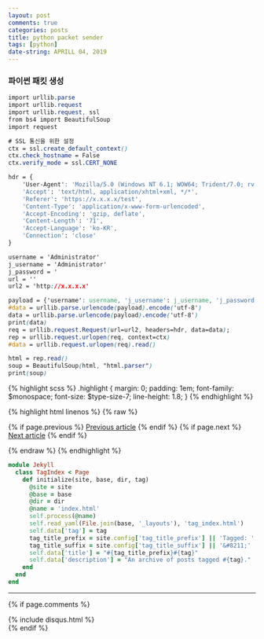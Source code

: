 ```yaml
---
layout: post
comments: true
categories: posts
title: python packet sender
tags: [python]
date-string: APRILL 04, 2019
---
```


### 파이썬 패킷 생성


```css
import urllib.parse
import urllib.request
import urllib.request, ssl
from bs4 import BeautifulSoup
import request

# SSL 통신을 위한 설정
ctx = ssl.create_default_context()
ctx.check_hostname = False
ctx.verify_mode = ssl.CERT_NONE

hdr = {
    'User-Agent': 'Mozilla/5.0 (Windows NT 6.1; WOW64; Trident/7.0; rv:11.0) like Gecko',
    'Accept': 'text/html, application/xhtml+xml, */*',
    'Referer': 'https://x.x.x.x/test',
    'Content-Type': 'application/x-www-form-urlencoded',
    'Accept-Encoding': 'gzip, deflate',
    'Content-Length': '71',
    'Accept-Language': 'ko-KR',
    'Connection': 'close'
}

username = 'Administrator'
j_username = 'Administrator'
j_password = '
url = ''
url2 = 'http://x.x.x.x'

payload = {'username': username, 'j_username': j_username, 'j_password': j_password}
#data = urllib.parse.urlencode(payload).encode('utf-8')
data = urllib.parse.urlencode(payload).encode('utf-8')
print(data)
req = urllib.request.Request(url=url2, headers=hdr, data=data);
rep = urllib.request.urlopen(req, context=ctx)
#data = urllib.request.urlopen(req).read()

html = rep.read()
soup = BeautifulSoup(html, "html.parser")
print(soup)
```

{% highlight scss %}
.highlight {
  margin: 0;
  padding: 1em;
  font-family: $monospace;
  font-size: $type-size-7;
  line-height: 1.8;
}
{% endhighlight %}


{% highlight html linenos %}
{% raw %}<nav class="pagination" role="navigation">
  {% if page.previous %}
    <a href="{{ site.url }}{{ page.previous.url }}" class="btn" title="{{ page.previous.title }}">Previous article</a>
  {% endif %}
  {% if page.next %}
    <a href="{{ site.url }}{{ page.next.url }}" class="btn" title="{{ page.next.title }}">Next article</a>
  {% endif %}
</nav><!-- /.pagination -->{% endraw %}
{% endhighlight %}

```ruby
module Jekyll
  class TagIndex < Page
    def initialize(site, base, dir, tag)
      @site = site
      @base = base
      @dir = dir
      @name = 'index.html'
      self.process(@name)
      self.read_yaml(File.join(base, '_layouts'), 'tag_index.html')
      self.data['tag'] = tag
      tag_title_prefix = site.config['tag_title_prefix'] || 'Tagged: '
      tag_title_suffix = site.config['tag_title_suffix'] || '&#8211;'
      self.data['title'] = "#{tag_title_prefix}#{tag}"
      self.data['description'] = "An archive of posts tagged #{tag}."
    end
  end
end
```
---
{% if page.comments %}
<div id="post-disqus" class="container">
{% include disqus.html %}
</div>
{% endif %}


